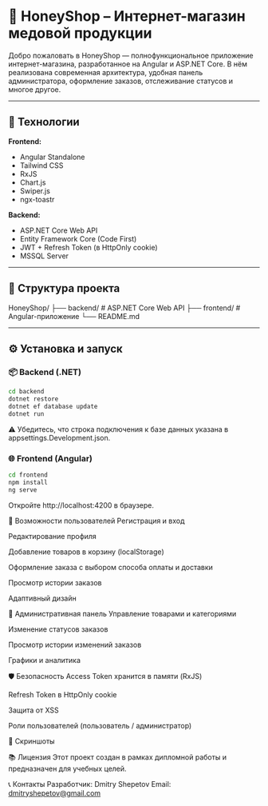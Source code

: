 # 🐝 HoneyShop – Интернет-магазин медовой продукции

Добро пожаловать в HoneyShop — полнофункциональное приложение интернет-магазина, разработанное на Angular и ASP.NET Core. В нём реализована современная архитектура, удобная панель администратора, оформление заказов, отслеживание статусов и многое другое.

---

## 🚀 Технологии

**Frontend:**
- Angular Standalone
- Tailwind CSS
- RxJS
- Chart.js
- Swiper.js
- ngx-toastr

**Backend:**
- ASP.NET Core Web API
- Entity Framework Core (Code First)
- JWT + Refresh Token (в HttpOnly cookie)
- MSSQL Server

---

## 📁 Структура проекта

HoneyShop/
├── backend/ # ASP.NET Core Web API
├── frontend/ # Angular-приложение
└── README.md

---

## ⚙️ Установка и запуск

### 📦 Backend (.NET)

```bash
cd backend
dotnet restore
dotnet ef database update
dotnet run
```
⚠️ Убедитесь, что строка подключения к базе данных указана в appsettings.Development.json.

### 🌐 Frontend (Angular)

```bash
cd frontend
npm install
ng serve
```
Откройте http://localhost:4200 в браузере.

👤 Возможности пользователей
Регистрация и вход

Редактирование профиля

Добавление товаров в корзину (localStorage)

Оформление заказа с выбором способа оплаты и доставки

Просмотр истории заказов

Адаптивный дизайн

🔐 Административная панель
Управление товарами и категориями

Изменение статусов заказов

Просмотр истории изменений заказов

Графики и аналитика

🛡️ Безопасность
Access Token хранится в памяти (RxJS)

Refresh Token в HttpOnly cookie

Защита от XSS

Роли пользователей (пользователь / администратор)

📸 Скриншоты

📚 Лицензия
Этот проект создан в рамках дипломной работы и предназначен для учебных целей.

📞 Контакты
Разработчик: Dmitry Shepetov
Email: dmitryshepetov@gmail.com

